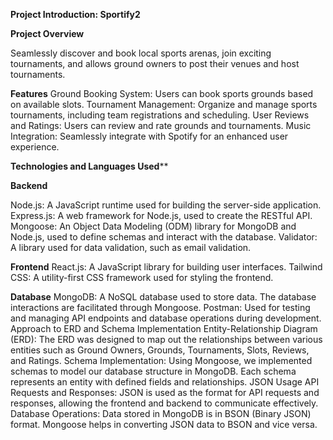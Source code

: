 **Project Introduction: Sportify2**

**Project Overview**

Seamlessly discover and book local sports arenas, join exciting tournaments, and allows ground owners to post their venues and host tournaments.

**Features**
Ground Booking System: Users can book sports grounds based on available slots.
Tournament Management: Organize and manage sports tournaments, including team registrations and scheduling.
User Reviews and Ratings: Users can review and rate grounds and tournaments.
Music Integration: Seamlessly integrate with Spotify for an enhanced user experience.

****Technologies and Languages Used******

**Backend**

Node.js: A JavaScript runtime used for building the server-side application.
Express.js: A web framework for Node.js, used to create the RESTful API.
Mongoose: An Object Data Modeling (ODM) library for MongoDB and Node.js, used to define schemas and interact with the database.
Validator: A library used for data validation, such as email validation.

**Frontend**
React.js: A JavaScript library for building user interfaces.
Tailwind CSS: A utility-first CSS framework used for styling the frontend.

**Database**
MongoDB: A NoSQL database used to store data. The database interactions are facilitated through Mongoose.
Postman: Used for testing and managing API endpoints and database operations during development.
Approach to ERD and Schema Implementation
Entity-Relationship Diagram (ERD): The ERD was designed to map out the relationships between various entities such as Ground Owners, Grounds, Tournaments, Slots, Reviews, and Ratings.
Schema Implementation: Using Mongoose, we implemented schemas to model our database structure in MongoDB. Each schema represents an entity with defined fields and relationships.
JSON Usage
API Requests and Responses: JSON is used as the format for API requests and responses, allowing the frontend and backend to communicate effectively.
Database Operations: Data stored in MongoDB is in BSON (Binary JSON) format. Mongoose helps in converting JSON data to BSON and vice versa.
